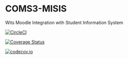 # COMS3-MISIS
Wits Moodle Integration with Student Information System

[![CircleCI](https://circleci.com/gh/1826461/COMS3-MISIS.svg?style=shield)](https://circleci.com/gh/1826461/COMS3-MISIS)

[![Coverage Status](https://coveralls.io/repos/github/1826461/COMS3-MISIS/badge.svg?branch=master)](https://coveralls.io/github/1826461/COMS3-MISIS?branch=master)

[![codecov.io](https://codecov.io/github/codecov/example-circleci-orb/coverage.svg?branch=master)](https://codecov.io/github/codecov/example-circleci-orb)
